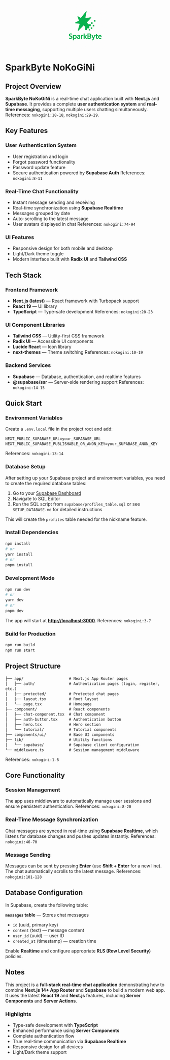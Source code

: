 <p align="center">
  <img src="public/logo.png" alt="Organization Logo" width="140" />
</p>

# SparkByte NoKoGiNi

## Project Overview

**SparkByte NoKoGiNi** is a real-time chat application built with **Next.js** and **Supabase**.
It provides a complete **user authentication system** and **real-time messaging**, supporting multiple users chatting simultaneously.
References: `nokogini:18-18`, `nokogini:29-29`.

## Key Features

### User Authentication System

* User registration and login
* Forgot password functionality
* Password update feature
* Secure authentication powered by **Supabase Auth**
  References: `nokogini:8-11`

### Real-Time Chat Functionality

* Instant message sending and receiving
* Real-time synchronization using **Supabase Realtime**
* Messages grouped by date
* Auto-scrolling to the latest message
* User avatars displayed in chat
  References: `nokogini:74-94`

### UI Features

* Responsive design for both mobile and desktop
* Light/Dark theme toggle
* Modern interface built with **Radix UI** and **Tailwind CSS**

## Tech Stack

### Frontend Framework

* **Next.js (latest)** — React framework with Turbopack support
* **React 19** — UI library
* **TypeScript** — Type-safe development
  References: `nokogini:20-23`

### UI Component Libraries

* **Tailwind CSS** — Utility-first CSS framework
* **Radix UI** — Accessible UI components
* **Lucide React** — Icon library
* **next-themes** — Theme switching
  References: `nokogini:10-19`

### Backend Services

* **Supabase** — Database, authentication, and realtime features
* **@supabase/ssr** — Server-side rendering support
  References: `nokogini:14-15`

## Quick Start

### Environment Variables

Create a `.env.local` file in the project root and add:

```
NEXT_PUBLIC_SUPABASE_URL=your_SUPABASE_URL
NEXT_PUBLIC_SUPABASE_PUBLISHABLE_OR_ANON_KEY=your_SUPABASE_ANON_KEY
```

References: `nokogini:13-14`

### Database Setup

After setting up your Supabase project and environment variables, you need to create the required database tables:

1. Go to your [Supabase Dashboard](https://app.supabase.com)
2. Navigate to SQL Editor
3. Run the SQL script from `supabase/profiles_table.sql` or see `SETUP_DATABASE.md` for detailed instructions

This will create the `profiles` table needed for the nickname feature.

### Install Dependencies

```bash
npm install
# or
yarn install
# or
pnpm install
```

### Development Mode

```bash
npm run dev
# or
yarn dev
# or
pnpm dev
```

The app will start at **[http://localhost:3000](http://localhost:3000)**.
References: `nokogini:3-7`

### Build for Production

```bash
npm run build
npm run start
```

## Project Structure

```
├── app/                    # Next.js App Router pages
│   ├── auth/               # Authentication pages (login, register, etc.)
│   ├── protected/          # Protected chat pages
│   ├── layout.tsx          # Root layout
│   └── page.tsx            # Homepage
├── component/              # React components
│   ├── chat-component.tsx  # Chat component
│   ├── auth-button.tsx     # Authentication button
│   ├── hero.tsx            # Hero section
│   └── tutorial/           # Tutorial components
├── components/ui/          # Base UI components
├── lib/                    # Utility functions
│   └── supabase/           # Supabase client configuration
└── middleware.ts           # Session management middleware
```

References: `nokogini:1-6`

## Core Functionality

### Session Management

The app uses middleware to automatically manage user sessions and ensure persistent authentication.
References: `nokogini:8-20`

### Real-Time Message Synchronization

Chat messages are synced in real-time using **Supabase Realtime**, which listens for database changes and pushes updates instantly.
References: `nokogini:46-70`

### Message Sending

Messages can be sent by pressing **Enter** (use **Shift + Enter** for a new line).
The chat automatically scrolls to the latest message.
References: `nokogini:101-128`

## Database Configuration

In Supabase, create the following table:

**`messages` table** — Stores chat messages

* `id` (uuid, primary key)
* `content` (text) — message content
* `user_id` (uuid) — user ID
* `created_at` (timestamp) — creation time

Enable **Realtime** and configure appropriate **RLS (Row Level Security)** policies.

## Notes

This project is a **full-stack real-time chat application** demonstrating how to combine **Next.js 14+ App Router** and **Supabase** to build a modern web app.
It uses the latest **React 19** and **Next.js** features, including **Server Components** and **Server Actions**.

### Highlights

* Type-safe development with **TypeScript**
* Enhanced performance using **Server Components**
* Complete authentication flow
* True real-time communication via **Supabase Realtime**
* Responsive design for all devices
* Light/Dark theme support
